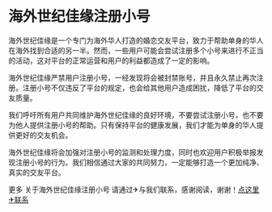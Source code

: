 # 海外世纪佳缘注册小号

海外世纪佳缘是一个专门为海外华人打造的婚恋交友平台，致力于帮助单身的华人在海外找到合适的另一半。然而，一些用户可能会尝试注册多个小号来进行不正当的活动，这对平台的正常运营和用户的利益都造成了一定的影响。

海外世纪佳缘严禁用户注册小号，一经发现将会被封禁账号，并且永久禁止再次注册。注册小号不仅违反了平台的规定，也会给其他用户造成困扰，降低了平台的交友质量。

我们呼吁所有用户共同维护海外世纪佳缘的良好环境，不要尝试注册小号，也不要为他人提供注册小号的帮助。只有保持平台的健康发展，我们才能为单身的华人提供更好的交友机会。

海外世纪佳缘将会加强对注册小号的监测和处理力度，同时也欢迎用户积极举报发现注册小号的行为。我们相信通过大家的共同努力，一定能够打造一个更加纯净、真实的交友平台。

更多 关于海外世纪佳缘注册小号 请通过✈与我们联系，感谢阅读，谢谢！[点这里✈联系](https://www.k02.cc)
